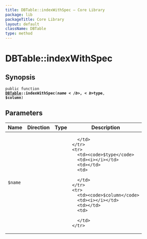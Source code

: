 ```yaml
---
title: DBTable::indexWithSpec — Core Library
package: lib
packageTitle: Core Library
layout: default
className: DBTable
type: method
---
```


# DBTable::indexWithSpec

## Synopsis

<code>public function <b><a href="DBTable">DBTable</a>::indexWithSpec</b>(<b>$name</b>, <b>$type</b>, <b>$column</b>)</code>

## Parameters

<table>
  <thead>
    <tr>
      <th>Name</th>
      <th>Direction</th>
      <th>Type</th>
      <th>Description</th>
    </tr>
  </thead>
  <tbody>
    <tr>
      <td><code>$name</code>
      <td><i></i></td>
      <td></td>
      <td>

      </td>
    </tr>
    <tr>
      <td><code>$type</code>
      <td><i></i></td>
      <td></td>
      <td>

      </td>
    </tr>
    <tr>
      <td><code>$column</code>
      <td><i></i></td>
      <td></td>
      <td>

      </td>
    </tr>
  </tbody>
</table>

